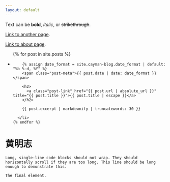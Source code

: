 ```yaml
---
layout: default
---
```


Text can be **bold**, _italic_, or ~~strikethrough~~.

[Link to another page](./another-page.html).

[Link to about page](./pages/about.html).

<ul class="post-list">
    {% for post in site.posts %}
      <li>

        {% assign date_format = site.cayman-blog.date_format | default: "%b %-d, %Y" %}
        <span class="post-meta">{{ post.date | date: date_format }}</span>

        <h2>
          <a class="post-link" href="{{ post.url | absolute_url }}" title="{{ post.title }}">{{ post.title | escape }}</a>
        </h2>

        {{ post.excerpt | markdownify | truncatewords: 30 }}

      </li>
    {% endfor %}
</ul>

# 黄明志

```
Long, single-line code blocks should not wrap. They should horizontally scroll if they are too long. This line should be long enough to demonstrate this.
```

```
The final element.
```
